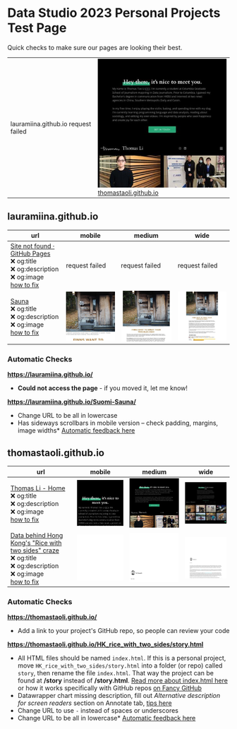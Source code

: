 # Data Studio 2023 Personal Projects Test Page

Quick checks to make sure our pages are looking their best.

<table><tr><td>lauramiina.github.io request failed</td>
<td><a href="#thomastaoligithubio"><img src="screenshots/thomastaoli.github.io/index.html-medium-thumb.jpg" alt="homepage screenshot"><br>thomastaoli.github.io</a></td>
</tr></table>



## lauramiina.github.io


|url|mobile|medium|wide|
|---|---|---|---|
|[Site not found · GitHub Pages](https://lauramiina.github.io/)<br>:x: og:title<br>:x: og:description<br>:x: og:image<br>[how to fix](https://jonathansoma.com/everything/web/social-tags/)|request failed|request failed|request failed|
|[Sauna](https://lauramiina.github.io/Suomi-Sauna/)<br>:x: og:title<br>:x: og:description<br>:x: og:image<br>[how to fix](https://jonathansoma.com/everything/web/social-tags/)|[![mobile](screenshots/lauramiina.github.io/Suomi-Sauna_index.html-mobile-thumb.jpg)](screenshots/lauramiina.github.io/Suomi-Sauna_index.html-mobile-full.jpg)|[![medium](screenshots/lauramiina.github.io/Suomi-Sauna_index.html-medium-thumb.jpg)](screenshots/lauramiina.github.io/Suomi-Sauna_index.html-medium-full.jpg)|[![wide](screenshots/lauramiina.github.io/Suomi-Sauna_index.html-wide-thumb.jpg)](screenshots/lauramiina.github.io/Suomi-Sauna_index.html-wide-full.jpg)|


### Automatic Checks

**https://lauramiina.github.io/**

* **Could not access the page** - if you moved it, let me know!

**https://lauramiina.github.io/Suomi-Sauna/**

* Change URL to be all in lowercase
* Has sideways scrollbars in mobile version – check padding, margins, image widths* [Automatic feedback here](feedback/lauramiina.github.io/Suomi-Sauna_index.html.md)



## thomastaoli.github.io


|url|mobile|medium|wide|
|---|---|---|---|
|[Thomas Li - Home](https://thomastaoli.github.io/)<br>:x: og:title<br>:x: og:description<br>:x: og:image<br>[how to fix](https://jonathansoma.com/everything/web/social-tags/)|[![mobile](screenshots/thomastaoli.github.io/index.html-mobile-thumb.jpg)](screenshots/thomastaoli.github.io/index.html-mobile-full.jpg)|[![medium](screenshots/thomastaoli.github.io/index.html-medium-thumb.jpg)](screenshots/thomastaoli.github.io/index.html-medium-full.jpg)|[![wide](screenshots/thomastaoli.github.io/index.html-wide-thumb.jpg)](screenshots/thomastaoli.github.io/index.html-wide-full.jpg)|
|[Data behind Hong Kong's "Rice with two sides" craze](https://thomastaoli.github.io/HK_rice_with_two_sides/story.html)<br>:x: og:title<br>:x: og:description<br>:x: og:image<br>[how to fix](https://jonathansoma.com/everything/web/social-tags/)|[![mobile](screenshots/thomastaoli.github.io/HK_rice_with_two_sides_story.html-mobile-thumb.jpg)](screenshots/thomastaoli.github.io/HK_rice_with_two_sides_story.html-mobile-full.jpg)|[![medium](screenshots/thomastaoli.github.io/HK_rice_with_two_sides_story.html-medium-thumb.jpg)](screenshots/thomastaoli.github.io/HK_rice_with_two_sides_story.html-medium-full.jpg)|[![wide](screenshots/thomastaoli.github.io/HK_rice_with_two_sides_story.html-wide-thumb.jpg)](screenshots/thomastaoli.github.io/HK_rice_with_two_sides_story.html-wide-full.jpg)|


### Automatic Checks

**https://thomastaoli.github.io/**

* Add a link to your project's GitHub repo, so people can review your code

**https://thomastaoli.github.io/HK_rice_with_two_sides/story.html**

* All HTML files should be named `index.html`. If this is a personal project, move `HK_rice_with_two_sides/story.html` into a folder (or repo) called `story`, then rename the file `index.html`. That way the project can be found at **/story** instead of **/story.html**. [Read more about index.html here](https://www.thoughtco.com/index-html-page-3466505) or how it works specifically with GitHub repos [on Fancy GitHub](https://jonathansoma.com/fancy-github/github-pages/#choosing-your-url)
* Datawrapper chart missing description, fill out *Alternative description for screen readers* section on Annotate tab, [tips here](https://twitter.com/FrankElavsky/status/1469023374529765385)
* Change URL to use `-` instead of spaces or underscores
* Change URL to be all in lowercase* [Automatic feedback here](feedback/thomastaoli.github.io/HK_rice_with_two_sides_story.html.md)

